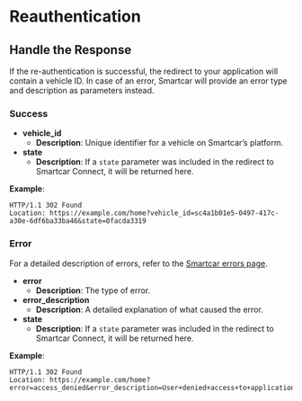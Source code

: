 # Reauthentication

## Handle the Response

If the re-authentication is successful, the redirect to your application will contain a vehicle ID. In case of an error, Smartcar will provide an error type and description as parameters instead.

### Success

- **vehicle_id**
  - **Description**: Unique identifier for a vehicle on Smartcar’s platform.
- **state**
  - **Description**: If a `state` parameter was included in the redirect to Smartcar Connect, it will be returned here.

**Example**:

```http
HTTP/1.1 302 Found
Location: https://example.com/home?vehicle_id=sc4a1b01e5-0497-417c-a30e-6df6ba33ba46&state=0facda3319
```

### Error

For a detailed description of errors, refer to the [Smartcar errors page](https://smartcar.com/docs).

- **error**
  - **Description**: The type of error.
- **error_description**
  - **Description**: A detailed explanation of what caused the error.
- **state**
  - **Description**: If a `state` parameter was included in the redirect to Smartcar Connect, it will be returned here.

**Example**:

```http
HTTP/1.1 302 Found
Location: https://example.com/home?error=access_denied&error_description=User+denied+access+to+application.&state=0facda3319
```